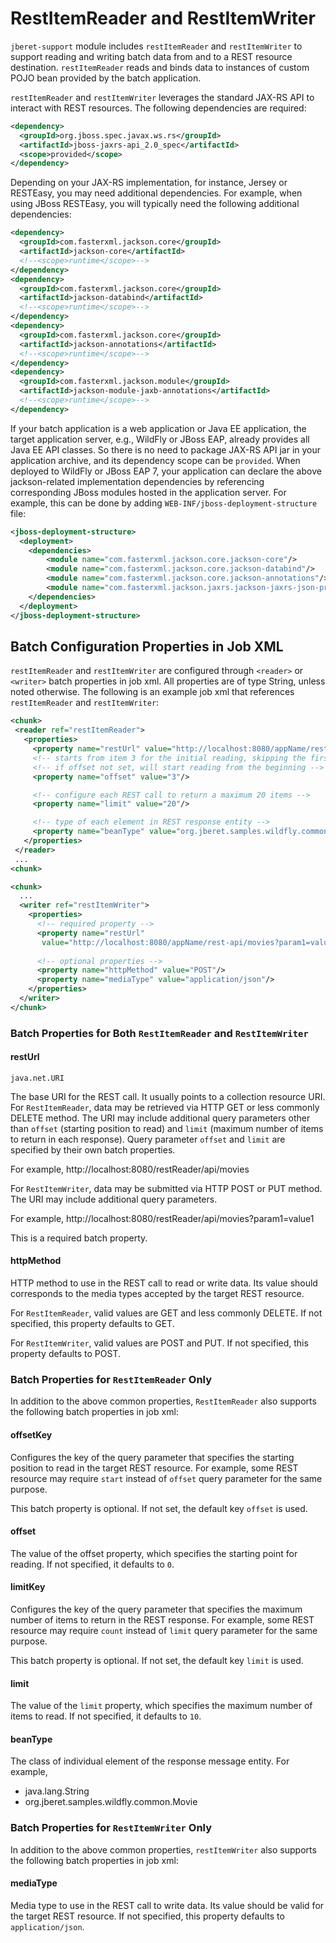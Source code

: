# RestItemReader and RestItemWriter

`jberet-support` module includes `restItemReader` and `restItemWriter` to support reading and writing batch data from and to a REST resource destination. `restItemReader` reads and binds data to instances of custom POJO bean provided by the batch application.

`restItemReader` and `restItemWriter` leverages the standard JAX-RS API to interact with REST resources. The following dependencies are required:

```xml
<dependency>
  <groupId>org.jboss.spec.javax.ws.rs</groupId>
  <artifactId>jboss-jaxrs-api_2.0_spec</artifactId>
  <scope>provided</scope>
</dependency>
```

Depending on your JAX-RS implementation, for instance, Jersey or RESTEasy, you may need additional dependencies. For example, when using JBoss RESTEasy, you will typically need the following additional dependencies:

```xml
<dependency>
  <groupId>com.fasterxml.jackson.core</groupId>
  <artifactId>jackson-core</artifactId>
  <!--<scope>runtime</scope>-->
</dependency>
<dependency>
  <groupId>com.fasterxml.jackson.core</groupId>
  <artifactId>jackson-databind</artifactId>
  <!--<scope>runtime</scope>-->
</dependency>
<dependency>
  <groupId>com.fasterxml.jackson.core</groupId>
  <artifactId>jackson-annotations</artifactId>
  <!--<scope>runtime</scope>-->
</dependency>
<dependency>
  <groupId>com.fasterxml.jackson.module</groupId>
  <artifactId>jackson-module-jaxb-annotations</artifactId>
  <!--<scope>runtime</scope>-->
</dependency>
```

If your batch application is a web application or Java EE application, the target application server, e.g., WildFly or JBoss EAP, already provides all Java EE API classes. So there is no need to package JAX-RS API jar in your application archive, and its dependency scope can be `provided`. When deployed to WildFly or JBoss EAP 7, your application can declare the above jackson-related implementation dependencies by referencing corresponding JBoss modules hosted in the application server. For example, this can be done by adding `WEB-INF/jboss-deployment-structure` file:

```xml
<jboss-deployment-structure>
  <deployment>
    <dependencies>
        <module name="com.fasterxml.jackson.core.jackson-core"/>
        <module name="com.fasterxml.jackson.core.jackson-databind"/>
        <module name="com.fasterxml.jackson.core.jackson-annotations"/>
        <module name="com.fasterxml.jackson.jaxrs.jackson-jaxrs-json-provider"/>
    </dependencies>
  </deployment>
</jboss-deployment-structure>
```

## Batch Configuration Properties in Job XML

`restItemReader` and `restItemWriter` are configured through `<reader>` or `<writer>` batch properties in job xml. All properties are of type String, unless noted otherwise. The following is an example job xml that references `restItemReader` and `restItemWriter`:

```xml
<chunk>
 <reader ref="restItemReader">
   <properties>
     <property name="restUrl" value="http://localhost:8080/appName/rest-api/movies"/>
     <!-- starts from item 3 for the initial reading, skipping the first 3 elements (0, 1, 2) -->
     <!-- if offset not set, will start reading from the beginning -->
     <property name="offset" value="3"/>

     <!-- configure each REST call to return a maximum 20 items -->
     <property name="limit" value="20"/>

     <!-- type of each element in REST response entity -->
     <property name="beanType" value="org.jberet.samples.wildfly.common.Movie"/>
   </properties>
 </reader>
 ...
<chunk>
```

```xml
<chunk>
  ...
  <writer ref="restItemWriter">
    <properties>
      <!-- required property -->
      <property name="restUrl" 
       value="http://localhost:8080/appName/rest-api/movies?param1=value1"/>
       
      <!-- optional properties -->
      <property name="httpMethod" value="POST"/>
      <property name="mediaType" value="application/json"/>
    </properties>
  </writer>
</chunk>
```

### Batch Properties for Both `RestItemReader` and `RestItemWriter`

#### restUrl
`java.net.URI`

The base URI for the REST call. It usually points to a collection resource URI. For `RestItemReader`, data may be retrieved via HTTP GET or less commonly DELETE method. The URI may include additional query parameters other than `offset` (starting position to read) and `limit` (maximum number of items to return in each response). Query parameter `offset` and `limit` are specified by their own batch properties.

For example, http://localhost:8080/restReader/api/movies

For `RestItemWriter`, data may be submitted via HTTP POST or PUT method. The URI may include additional query parameters.

For example, http://localhost:8080/restReader/api/movies?param1=value1

This is a required batch property.

#### httpMethod

HTTP method to use in the REST call to read or write data. Its value should corresponds to the media types accepted by the target REST resource.

For `RestItemReader`, valid values are GET and less commonly DELETE. If not specified, this property defaults to GET.

For `RestItemWriter`, valid values are POST and PUT. If not specified, this property defaults to POST.

### Batch Properties for `RestItemReader` Only

In addition to the above common properties, `RestItemReader` also supports the following batch properties in job xml:

#### offsetKey

Configures the key of the query parameter that specifies the starting position to read in the target REST resource. For example, some REST resource may require `start` instead of `offset` query parameter for the same purpose.

This batch property is optional. If not set, the default key `offset` is used.

#### offset

The value of the offset property, which specifies the starting point for reading. If not specified, it defaults to `0`.

#### limitKey

Configures the key of the query parameter that specifies the maximum number of items to return in the REST response. For example, some REST resource may require `count` instead of `limit` query parameter for the same purpose.

This batch property is optional. If not set, the default key `limit` is used.

#### limit

The value of the `limit` property, which specifies the maximum number of items to read. If not specified, it defaults to `10`.

#### beanType

The class of individual element of the response message entity. For example,
* java.lang.String
* org.jberet.samples.wildfly.common.Movie

### Batch Properties for `RestItemWriter` Only

In addition to the above common properties, `restItemWriter` also supports the following batch properties in job xml:

#### mediaType

Media type to use in the REST call to write data. Its value should be valid for the target REST resource. If not specified, this property defaults to `application/json`.
